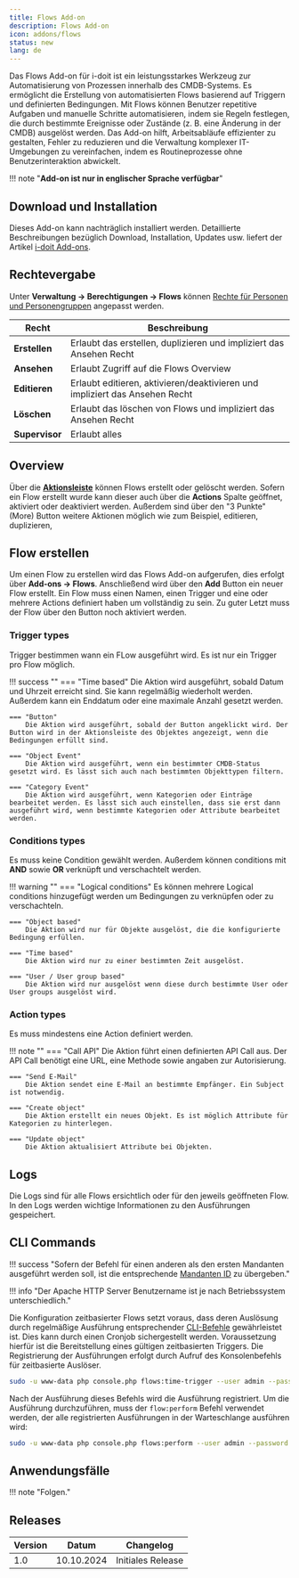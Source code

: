 ```yaml
---
title: Flows Add-on
description: Flows Add-on
icon: addons/flows
status: new
lang: de
---
```


Das Flows Add-on für i-doit ist ein leistungsstarkes Werkzeug zur Automatisierung von Prozessen innerhalb des CMDB-Systems. Es ermöglicht die Erstellung von automatisierten Flows basierend auf Triggern und definierten Bedingungen. Mit Flows können Benutzer repetitive Aufgaben und manuelle Schritte automatisieren, indem sie Regeln festlegen, die durch bestimmte Ereignisse oder Zustände (z. B. eine Änderung in der CMDB) ausgelöst werden. Das Add-on hilft, Arbeitsabläufe effizienter zu gestalten, Fehler zu reduzieren und die Verwaltung komplexer IT-Umgebungen zu vereinfachen, indem es Routineprozesse ohne Benutzerinteraktion abwickelt.

!!! note "**Add-on ist nur in englischer Sprache verfügbar**"

## Download und Installation

Dieses Add-on kann nachträglich installiert werden. Detaillierte Beschreibungen bezüglich Download, Installation, Updates usw. liefert der Artikel [i-doit Add-ons](index.md).

## Rechtevergabe

Unter **Verwaltung → Berechtigungen → Flows** können [Rechte für Personen und Personengruppen](../../effizientes-dokumentieren/rechteverwaltung/index.md) angepasst werden.

| Recht          | Beschreibung                                                                |
| -------------- | --------------------------------------------------------------------------- |
| **Erstellen**  | Erlaubt das erstellen, duplizieren und impliziert das Ansehen Recht         |
| **Ansehen**    | Erlaubt Zugriff auf die Flows Overview                                      |
| **Editieren**  | Erlaubt editieren, aktivieren/deaktivieren und impliziert das Ansehen Recht |
| **Löschen**    | Erlaubt das löschen von Flows und impliziert das Ansehen Recht              |
| **Supervisor** | Erlaubt alles                                                               |

## Overview

Über die [**Aktionsleiste**](../../grundlagen/struktur-it-dokumentation.md#kategorie) können Flows erstellt oder gelöscht werden. Sofern ein Flow erstellt wurde kann dieser auch über die **Actions** Spalte geöffnet, aktiviert oder deaktiviert werden. Außerdem sind über den "3 Punkte" (More) Button weitere Aktionen möglich wie zum Beispiel, editieren, duplizieren,

## Flow erstellen

Um einen Flow zu erstellen wird das Flows Add-on aufgerufen, dies erfolgt über **Add-ons → Flows**. Anschließend wird über den **Add** Button ein neuer Flow erstellt. Ein Flow muss einen Namen, einen Trigger und eine oder mehrere Actions definiert haben um vollständig zu sein. Zu guter Letzt muss der Flow über den Button noch aktiviert werden.

### Trigger types

Trigger bestimmen wann ein FLow ausgeführt wird. Es ist nur ein Trigger pro Flow möglich.

!!! success ""
    === "Time based"
        Die Aktion wird ausgeführt, sobald Datum und Uhrzeit erreicht sind. Sie kann regelmäßig wiederholt werden. Außerdem kann ein Enddatum oder eine maximale Anzahl gesetzt werden.

    === "Button"
        Die Aktion wird ausgeführt, sobald der Button angeklickt wird. Der Button wird in der Aktionsleiste des Objektes angezeigt, wenn die Bedingungen erfüllt sind.

    === "Object Event"
        Die Aktion wird ausgeführt, wenn ein bestimmter CMDB-Status gesetzt wird. Es lässt sich auch nach bestimmten Objekttypen filtern.

    === "Category Event"
        Die Aktion wird ausgeführt, wenn Kategorien oder Einträge bearbeitet werden. Es lässt sich auch einstellen, dass sie erst dann ausgeführt wird, wenn bestimmte Kategorien oder Attribute bearbeitet werden.

### Conditions types

Es muss keine Condition gewählt werden. Außerdem können conditions mit **AND** sowie **OR** verknüpft und verschachtelt werden.

!!! warning ""
    === "Logical conditions"
        Es können mehrere Logical conditions hinzugefügt werden um Bedingungen zu verknüpfen oder zu verschachteln.

    === "Object based"
        Die Aktion wird nur für Objekte ausgelöst, die die konfigurierte Bedingung erfüllen.

    === "Time based"
        Die Aktion wird nur zu einer bestimmten Zeit ausgelöst.

    === "User / User group based"
        Die Aktion wird nur ausgelöst wenn diese durch bestimmte User oder User groups ausgelöst wird.

### Action types

Es muss mindestens eine Action definiert werden.

!!! note ""
    === "Call API"
        Die Aktion führt einen definierten API Call aus. Der API Call benötigt eine URL, eine Methode sowie angaben zur Autorisierung.

    === "Send E-Mail"
        Die Aktion sendet eine E-Mail an bestimmte Empfänger. Ein Subject ist notwendig.

    === "Create object"
        Die Aktion erstellt ein neues Objekt. Es ist möglich Attribute für Kategorien zu hinterlegen.

    === "Update object"
        Die Aktion aktualisiert Attribute bei Objekten.

## Logs

Die Logs sind für alle Flows ersichtlich oder für den jeweils geöffneten Flow. In den Logs werden wichtige Informationen zu den Ausführungen gespeichert.

## CLI Commands

!!! success "Sofern der Befehl für einen anderen als den ersten Mandanten ausgeführt werden soll, ist die entsprechende  [Mandanten ID](../../automatisierung-und-integration/cli/console/optionen-und-parameter-der-console.md#tenant-list) zu übergeben."

!!! info "Der Apache HTTP Server Benutzername ist je nach Betriebssystem unterschiedlich."

Die Konfiguration zeitbasierter Flows setzt voraus, dass deren Auslösung durch regelmäßige Ausführung entsprechender [CLI-Befehle](../../automatisierung-und-integration/cli/console/index.md) gewährleistet ist. Dies kann durch einen Cronjob sichergestellt werden. Voraussetzung hierfür ist die Bereitstellung eines gültigen zeitbasierten Triggers. Die Registrierung der Ausführungen erfolgt durch Aufruf des Konsolenbefehls für zeitbasierte Auslöser.

```sh
sudo -u www-data php console.php flows:time-trigger --user admin --password admin --tenantId 1
```

Nach der Ausführung dieses Befehls wird die Ausführung registriert. Um die Ausführung durchzuführen, muss der `flow:perform` Befehl verwendet werden, der alle registrierten Ausführungen in der Warteschlange ausführen wird:

```sh
sudo -u www-data php console.php flows:perform --user admin --password admin --tenantId 1
```

## Anwendungsfälle

!!! note "Folgen."

## Releases

| Version | Datum      | Changelog         |
| ------- | ---------- | ----------------- |
| 1.0     | 10.10.2024 | Initiales Release |
